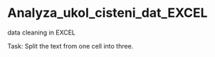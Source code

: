 # Analyza_ukol_cisteni_dat_EXCEL
data cleaning in EXCEL

Task: Split the text from one cell into three.
